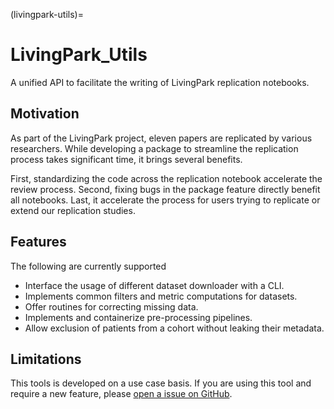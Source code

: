 (livingpark-utils)=
# LivingPark_Utils

A unified API to facilitate the writing of LivingPark replication notebooks.

## Motivation

As part of the LivingPark project, eleven papers are replicated by various researchers. While developing a package to streamline the replication process takes significant time, it brings several benefits.

First, standardizing the code across the replication notebook accelerate the review process. Second, fixing bugs in the package feature directly benefit all notebooks. Last, it accelerate the process for users trying to replicate or extend our replication studies.

## Features

The following are currently supported

- Interface the usage of different dataset downloader with a CLI.
- Implements common filters and metric computations for datasets.
- Offer routines for correcting missing data.
- Implements and containerize pre-processing pipelines.
- Allow exclusion of patients from a cohort without leaking their metadata.

<!-- ### Example -->
<!-- TODO -->

## Limitations

This tools is developed on a use case basis. If you are using this tool and require a new feature, please [open a issue on GitHub](https://github.com/LivingPark-MRI/livingpark-utils/issues).
